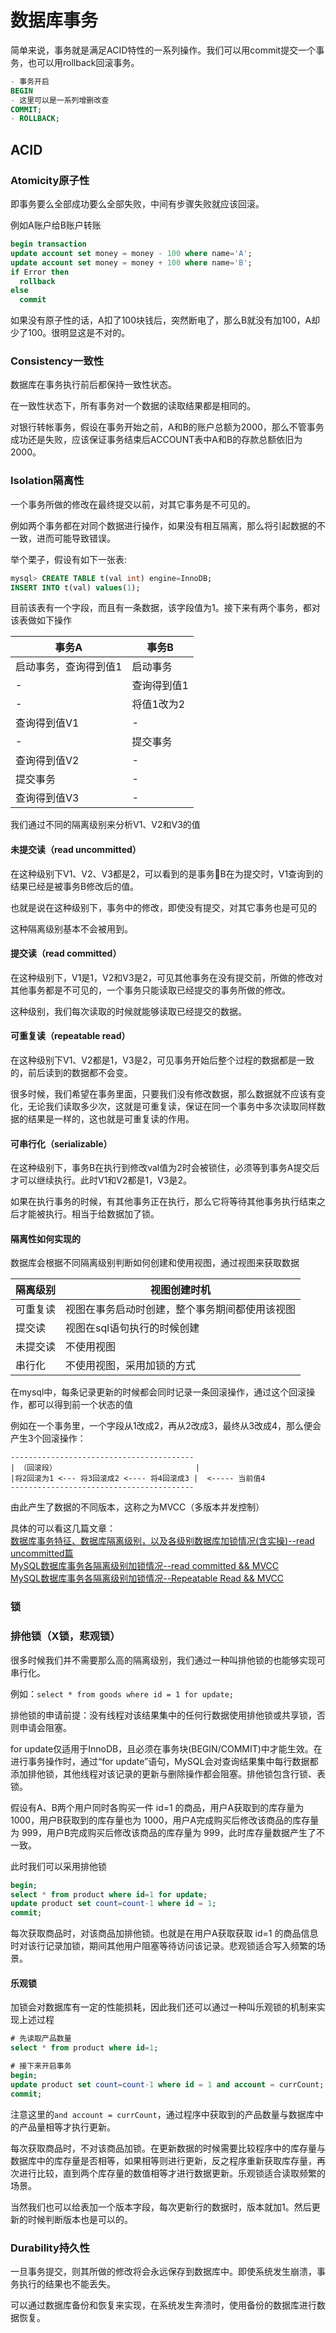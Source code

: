 # 数据库事务
简单来说，事务就是满足ACID特性的一系列操作。我们可以用commit提交一个事务，也可以用rollback回滚事务。
```sql
- 事务开启
BEGIN
- 这里可以是一系列增删改查
COMMIT;
- ROLLBACK;
```

## ACID
### Atomicity原子性
即事务要么全部成功要么全部失败，中间有步骤失败就应该回滚。

例如A账户给B账户转账
```sql
begin transaction
update account set money = money - 100 where name='A';
update account set money = money + 100 where name='B';
if Error then
  rollback
else
  commit
```
如果没有原子性的话，A扣了100块钱后，突然断电了，那么B就没有加100，A却少了100。很明显这是不对的。

### Consistency一致性
数据库在事务执行前后都保持一致性状态。

在一致性状态下，所有事务对一个数据的读取结果都是相同的。

对银行转帐事务，假设在事务开始之前，A和B的账户总额为2000，那么不管事务成功还是失败，应该保证事务结束后ACCOUNT表中A和B的存款总额依旧为2000。

### Isolation隔离性
一个事务所做的修改在最终提交以前，对其它事务是不可见的。

例如两个事务都在对同个数据进行操作，如果没有相互隔离，那么将引起数据的不一致，进而可能导致错误。

举个栗子，假设有如下一张表:
```sql
mysql> CREATE TABLE t(val int) engine=InnoDB;
INSERT INTO t(val) values(1);
```
目前该表有一个字段，而且有一条数据，该字段值为1。接下来有两个事务，都对该表做如下操作

事务A | 事务B 
---------|----------
 启动事务，查询得到值1 | 启动事务
 - | 查询得到值1
 - | 将值1改为2
 查询得到值V1 | -
 - | 提交事务
 查询得到值V2 | -
 提交事务 | -
 查询得到值V3 | -

我们通过不同的隔离级别来分析V1、V2和V3的值

#### 未提交读（read uncommitted）
在这种级别下V1、V2、V3都是2，可以看到的是事务B在为提交时，V1查询到的结果已经是被事务B修改后的值。

也就是说在这种级别下，事务中的修改，即使没有提交，对其它事务也是可见的

这种隔离级别基本不会被用到。

#### 提交读（read committed）
在这种级别下，V1是1，V2和V3是2，可见其他事务在没有提交前，所做的修改对其他事务都是不可见的，一个事务只能读取已经提交的事务所做的修改。

这种级别，我们每次读取的时候就能够读取已经提交的数据。

#### 可重复读（repeatable read）
在这种级别下V1、V2都是1，V3是2，可见事务开始后整个过程的数据都是一致的，前后读到的数据都不会变。

很多时候，我们希望在事务里面，只要我们没有修改数据，那么数据就不应该有变化，无论我们读取多少次，这就是可重复读，保证在同一个事务中多次读取同样数据的结果是一样的，这也就是可重复读的作用。

#### 可串行化（serializable）
在这种级别下，事务B在执行到修改val值为2时会被锁住，必须等到事务A提交后才可以继续执行。此时V1和V2都是1，V3是2。

如果在执行事务的时候，有其他事务正在执行，那么它将等待其他事务执行结束之后才能被执行。相当于给数据加了锁。

#### 隔离性如何实现的
数据库会根据不同隔离级别判断如何创建和使用视图，通过视图来获取数据

隔离级别 | 视图创建时机
---------|----------
 可重复读 | 视图在事务启动时创建，整个事务期间都使用该视图
 提交读 | 视图在sql语句执行的时候创建
 未提交读 | 不使用视图
 串行化 | 不使用视图，采用加锁的方式

在mysql中，每条记录更新的时候都会同时记录一条回滚操作，通过这个回滚操作，都可以得到前一个状态的值

例如在一个事务里，一个字段从1改成2，再从2改成3，最终从3改成4，那么便会产生3个回滚操作：
```
-----------------------------------------
| （回滚段）                               |
|将2回滚为1 <--- 将3回滚成2 <---- 将4回滚成3 |  <----- 当前值4
-----------------------------------------
```

由此产生了数据的不同版本，这称之为MVCC（多版本并发控制）

具体的可以看这几篇文章：   
[数据库事务特征、数据库隔离级别，以及各级别数据库加锁情况(含实操)--read uncommitted篇](https://www.jianshu.com/p/d75fcdeb07a3)    
[MySQL数据库事务各隔离级别加锁情况--read committed && MVCC](https://www.imooc.com/article/17290)    
[MySQL数据库事务各隔离级别加锁情况--Repeatable Read && MVCC](https://www.imooc.com/article/17289)

### 锁
### 排他锁（X锁，悲观锁）
很多时候我们并不需要那么高的隔离级别，我们通过一种叫排他锁的也能够实现可串行化。

例如：`select * from goods where id = 1 for update;`

排他锁的申请前提：没有线程对该结果集中的任何行数据使用排他锁或共享锁，否则申请会阻塞。

for update仅适用于InnoDB，且必须在事务块(BEGIN/COMMIT)中才能生效。在进行事务操作时，通过“for update”语句，MySQL会对查询结果集中每行数据都添加排他锁，其他线程对该记录的更新与删除操作都会阻塞。排他锁包含行锁、表锁。

假设有A、B两个用户同时各购买一件 id=1 的商品，用户A获取到的库存量为 1000，用户B获取到的库存量也为 1000，用户A完成购买后修改该商品的库存量为 999，用户B完成购买后修改该商品的库存量为 999，此时库存量数据产生了不一致。

此时我们可以采用排他锁
```sql
begin;
select * from product where id=1 for update;
update product set count=count-1 where id = 1;
commit;
```
每次获取商品时，对该商品加排他锁。也就是在用户A获取获取 id=1 的商品信息时对该行记录加锁，期间其他用户阻塞等待访问该记录。悲观锁适合写入频繁的场景。

#### 乐观锁
加锁会对数据库有一定的性能损耗，因此我们还可以通过一种叫乐观锁的机制来实现上述过程
```sql
# 先读取产品数量
select * from product where id=1;

# 接下来开启事务
begin;
update product set count=count-1 where id = 1 and account = currCount;
commit;
```
注意这里的`and account = currCount`，通过程序中获取到的产品数量与数据库中的产品量相等才执行更新。

每次获取商品时，不对该商品加锁。在更新数据的时候需要比较程序中的库存量与数据库中的库存量是否相等，如果相等则进行更新，反之程序重新获取库存量，再次进行比较，直到两个库存量的数值相等才进行数据更新。乐观锁适合读取频繁的场景。

当然我们也可以给表加一个版本字段，每次更新行的数据时，版本就加1。然后更新的时候判断版本也是可以的。

### Durability持久性
一旦事务提交，则其所做的修改将会永远保存到数据库中。即使系统发生崩溃，事务执行的结果也不能丢失。

可以通过数据库备份和恢复来实现，在系统发生奔溃时，使用备份的数据库进行数据恢复。
